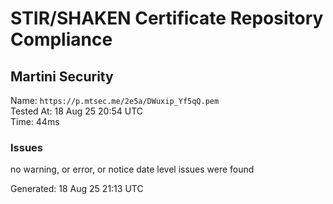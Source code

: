 # STIR/SHAKEN Certificate Repository Compliance

## Martini Security

Name: `https://p.mtsec.me/2e5a/DWuxip_Yf5qQ.pem`\
Tested At: 18 Aug 25 20:54 UTC\
Time: 44ms

### Issues

no warning, or error, or notice date level issues were found

Generated: 18 Aug 25 21:13 UTC